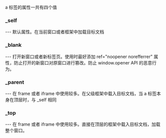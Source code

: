 a 标签的属性一共有四个值

### _self
--- 默认属性。在当前窗口或者框架中加载目标文档

### _blank
--- 打开新窗口或者新标签页。使用时最好添加 ref="noopener norefferrer" 属性，防止打开的新窗口对原窗口进行篡改。防止 window.opener API 的恶意行为。

### _parent
--- 在 frame 或者 iframe 中使用较多。在父级框架中载入目标文档，当 a 标签本身在顶层时，与 _self 相同

### _top
--- 在 frame 或者 iframe 中使用较多。直接在顶层的框架中载入目标文档，加载整个窗口。